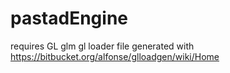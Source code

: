 # pastadEngine

requires GL glm 
gl loader file generated with https://bitbucket.org/alfonse/glloadgen/wiki/Home 
